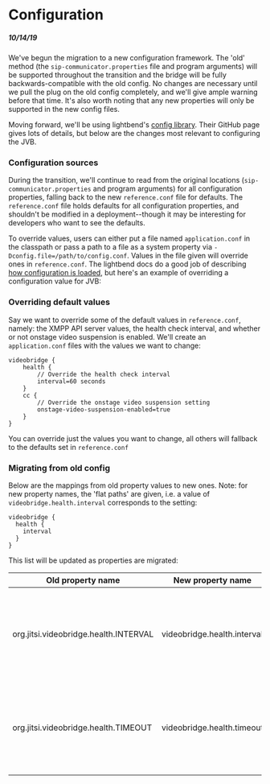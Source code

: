 # Configuration

##### 10/14/19
We've begun the migration to a new configuration framework.  The 'old' method (the `sip-communicator.properties` file and program arguments) will be supported throughout the transition and the bridge will be fully backwards-compatible with the old config.  No changes are necessary until we pull the plug on the old config completely, and we'll give ample warning before that time.  It's also worth noting that any new properties will only be supported in the new config files.

Moving forward, we'll be using lightbend's [config library]([https://github.com/lightbend/config](https://github.com/lightbend/config)).  Their GitHub page gives lots of details, but below are the changes most relevant to configuring the JVB.

### Configuration sources
During the transition, we'll continue to read from the original locations (`sip-communicator.properties` and program arguments) for all configuration properties, falling back to the new `reference.conf` file for defaults.  The `reference.conf` file holds defaults for all configuration properties, and shouldn't be modified in a deployment--though it may be interesting for developers who want to see the defaults.

To override values, users can either put a file named `application.conf` in the classpath or pass a path to a file as a system property via `-Dconfig.file=/path/to/config.conf`.  Values in the file given will override ones in `reference.conf`.  The lightbend docs do a good job of describing [how configuration is loaded]([https://github.com/lightbend/config#standard-behavior](https://github.com/lightbend/config#standard-behavior)), but here's an example of overriding a configuration value for JVB:

### Overriding default values
Say we want to override some of the default values in `reference.conf`, namely: the XMPP API server values, the health check interval, and whether or not onstage video suspension is enabled.  We'll create an `application.conf` files with the values we want to change:

```
videobridge {
    health {
        // Override the health check interval
        interval=60 seconds
    }
    cc {
        // Override the onstage video suspension setting
        onstage-video-suspension-enabled=true
    }
}
```
You can override just the values you want to change, all others will fallback to the defaults set in `reference.conf`

### Migrating from old config
Below are the mappings from old property values to new ones.  Note: for new property names, the 'flat paths' are given, i.e. a value of `videobridge.health.interval` corresponds to the setting:
```
videobridge {
  health {
    interval
  }
}
```
This list will be updated as properties are migrated:

| Old property name | New property name | Notes |
| -------- | ------- | ------- |
| org.jitsi.videobridge.health.INTERVAL | videobridge.health.interval | The new config models this as a duration, rather than an amount of milliseconds |
| org.jitsi.videobridge.health.TIMEOUT | videobridge.health.timeout | The new config models this as a duration, rather than an amount of milliseconds |
